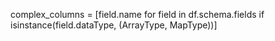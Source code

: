 complex_columns = [field.name for field in df.schema.fields if isinstance(field.dataType, (ArrayType, MapType))]
